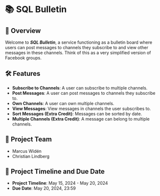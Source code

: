 # 📚 **SQL Bulletin**

## 🌟 **Overview**

Welcome to ***SQL Bulletin***, a service functioning as a bulletin board where users can post messages to channels they subscribe to and view other messages in these channels. Think of this as a very simplified version of Facebook groups.

## 🛠️ **Features**

- **Subscribe to Channels**: A user can subscribe to multiple channels.
- **Post Messages**: A user can post messages to channels they subscribe to.
- **Own Channels**: A user can own multiple channels.
- **View Messages**: View messages in channels the user subscribes to.
- **Sort Messages (Extra Credit)**: Messages can be sorted by date.
- **Multiple Channels (Extra Credit)**: A message can belong to multiple channels.

## 📧 **Project Team**

- Marcus Widén
- Christian Lindberg
  
## 📅 **Project Timeline and Due Date**

- **Project Timeline**: May 15, 2024 - May 20, 2024
- **Due Date**: May 20, 2024, 23:59
